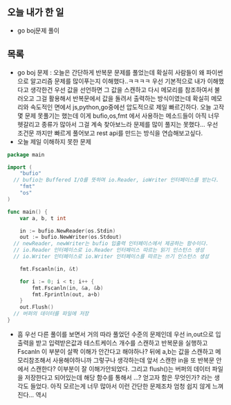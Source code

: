 ## 오늘 내가 한 일
- go boj문제 풀이

## 목록
- go boj 문제 : 오늘은 간단하게 반복문 문제를 풀었는데 확실히 사람들이 왜 파이썬으로 알고리즘 문제를 많이푸는지 이해했다..ㅋㅋㅋㅋ 우선 기본적으로 내가 이해했다고 생각한건 우선 값을 선언하면 그 값을 스캔하고 다시 메모리를 참조하여서 불러오고 그걸 활용해서 반복문에서 값을 돌려서 출력하는 방식이였는데 확실히 메모리와 속도적인 면에서 js,python,go중에선 압도적으로 제일 빠르긴하다. 오늘 고작 몇 문제 못풀기는 했는데 이게 bufio,os,fmt 에서 사용하는 메소드들이 아직 너무 헷갈리고 종류가 많아서 그걸 계속 찾아보느라 문제를 많이 풀지는 못했다... 우선 조건문 까지만 빠르게 풀어보고 rest api를 만드는 방식을 연습해보고싶다.
- 오늘 제일 이해하지 못한 문제
```go
package main

import (
	"bufio"
  // bufio는 Buffered I/O를 뜻하며 io.Reader, ioWriter 인터페이스를 받는다.
	"fmt"
	"os"
)

func main() {
	var a, b, t int

	in := bufio.NewReader(os.Stdin)
	out := bufio.NewWriter(os.Stdout)
  // newReader, newWriter는 bufio 입출력 인터페이스에서 제공하는 함수이다. 
  // io.Reader 인터페이스로 io.Reader 인터페이스 따르는 읽기 인스턴스 생성
  // io.Writer 인터페이스로 io.Writer 인터페이스를 따르는 쓰기 인스턴스 생성

	fmt.Fscanln(in, &t)

	for i := 0; i < t; i++ {
		fmt.Fscanln(in, &a, &b)
		fmt.Fprintln(out, a+b)
	}
	out.Flush()
  // 버퍼의 데이터를 파일에 저장
}
```
- 흠 우선 다른 풀이를 보면서 거의 따라 풀었던 수준의 문제인데 우선 in,out으로 입출력을 받고 입력받은값과 테스트케이스 개수를 스캔하고 반복문을 실행하고 Fscanln 이 부분이 살짝 이해가 안간다고 해야하나? 뒤에 a,b는 값을 스캔하고 메모리참조해서 사용해야하니까 그렇구나 생각하는데 앞서 스캔한 in을 또 반복문 안에서 스캔한다? 이부분이 잘 이해가안되었다. 그리고 flush()는 버퍼의 데이터 파일을 저장한다고 되어있는데 해당 함수를 통해서 ...? 얻고자 함은 무엇인가? 라는 생각도 들었다. 아직 모르는게 너무 많아서 이런 간단한 문제조차 엄청 쉽지 않게 느껴진다... 역시 
